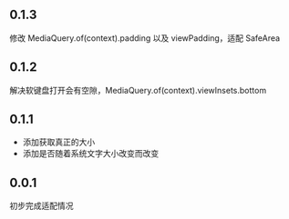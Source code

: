 ## 0.1.3
修改 MediaQuery.of(context).padding 以及 viewPadding，适配 SafeArea
## 0.1.2
解决软键盘打开会有空隙，MediaQuery.of(context).viewInsets.bottom
## 0.1.1
- 添加获取真正的大小
- 添加是否随着系统文字大小改变而改变
## 0.0.1

初步完成适配情况
